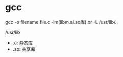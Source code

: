 # gcc

gcc -o filename file.c -lm(libm.a/.so库)  or -L /usr/lib/..

/usr/lib


- .a: 静态库
- .so: 共享库


